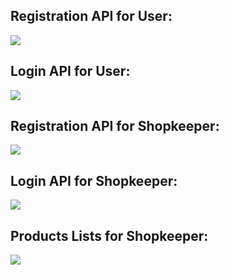 ## Registration API for User:

![](https://res.cloudinary.com/dcykxiua2/image/upload/v1605710728/user_register_jan2ed.png)

## Login API for User:

![](https://res.cloudinary.com/dcykxiua2/image/upload/v1605710727/user_login_fq3noo.png)

## Registration API for Shopkeeper:

![](https://res.cloudinary.com/dcykxiua2/image/upload/v1605710729/vendor_register_jtnkci.png)

## Login API for Shopkeeper:

![](https://res.cloudinary.com/dcykxiua2/image/upload/v1605710729/vendor_login_eohdwj.png)

## Products Lists for Shopkeeper:

![](https://res.cloudinary.com/dcykxiua2/image/upload/v1605710729/vendor_list_bgdhup.png)
